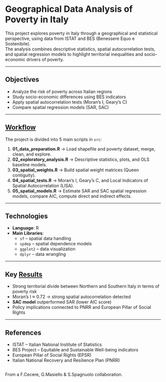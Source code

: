 # Geographical Data Analysis of Poverty in Italy

This project explores poverty in Italy through a geographical and statistical perspective, using data from ISTAT and BES (Benessere Equo e Sostenibile).  
The analysis combines descriptive statistics, spatial autocorrelation tests, and spatial regression models to highlight territorial inequalities and socio-economic drivers of poverty.

---

## Objectives
- Analyze the risk of poverty across Italian regions
- Study socio-economic differences using BES indicators
- Apply spatial autocorrelation tests (Moran’s I, Geary’s C)
- Compare spatial regression models (SAR, SAC)

---

## [Workflow](results/readme.md)
The project is divided into 5 main scripts in `src`:

1. **01_data_preparation.R** → Load shapefile and poverty dataset, merge, clean, and explore.  
2. **02_exploratory_analysis.R** → Descriptive statistics, plots, and OLS baseline models.  
3. **03_spatial_weights.R** → Build spatial weight matrices (Queen contiguity).  
4. **04_spatial_tests.R** → Moran’s I, Geary’s C, and Local Indicators of Spatial Autocorrelation (LISA).  
5. **05_spatial_models.R** → Estimate SAR and SAC spatial regression models, compare AIC, compute direct and indirect effects.

---

## Technologies
- **Language**: R  
- **Main Libraries**:  
  - `sf` – spatial data handling  
  - `spdep` – spatial dependence models  
  - `ggplot2` – data visualization  
  - `dplyr` – data wrangling  

---

## Key [Results](results/readme.md)
- Strong territorial divide between Northern and Southern Italy in terms of poverty risk  
- Moran’s I ≈ 0.72 → strong spatial autocorrelation detected  
- **SAC model** outperformed SAR (lower AIC score)  
- Policy implications connected to PNRR and European Pillar of Social Rights  

---

## References
- ISTAT – Italian National Institute of Statistics  
- BES Project – Equitable and Sustainable Well-being indicators  
- European Pillar of Social Rights (EPSR)  
- Italian National Recovery and Resilience Plan (PNRR)  


## 
From a F.Cecere, G.Masiello & S.Spagnuolo collaboration.

